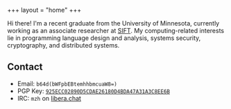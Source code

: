 +++
layout = "home"
+++

Hi there! I'm a recent graduate from the University of Minnesota, currently
working as an associate researcher at [SIFT]. My computing-related interests lie
in programming language design and analysis, systems security, cryptography, and
distributed systems.

[SIFT]: https://www.sift.net/

## Contact

- Email: `b64d(bWFpbEBtemhhbmcuaW8=)`
- PGP Key: [`925ECC02890D5CDAE26180D4BDA47A31A3C8EE6B`][PGP]
- IRC: `mzh` on [libera.chat]

[PGP]: https://keybase.io/michaelz/pgp_keys.asc?fingerprint=925ecc02890d5cdae26180d4bda47a31a3c8ee6b
[libera.chat]: https://libera.chat
